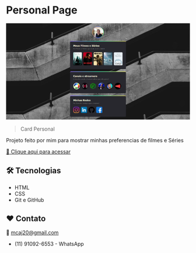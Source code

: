 # Personal Page

![preview](./.github/preview1.png)

> Card Personal

Projeto feito por mim para mostrar minhas preferencias de filmes e Séries

[🔗 Clique aqui para acessar](https://mcaj20.github.io/rockeat/)

## 🛠 Tecnologias

- HTML
- CSS
- Git e GitHub

## ❤ Contato

  📧 mcaj20@gmail.com
  - (11) 91092-6553 - WhatsApp